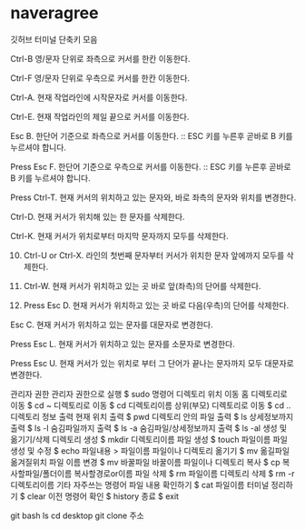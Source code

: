 # naveragree
깃허브 터미널 단축키 모음

Ctrl-B 영/문자 단위로 좌측으로 커서를 한칸 이동한다.

Ctrl-F 영/문자 단위로 우측으로 커서를 한칸 이동한다.

Ctrl-A. 현재 작업라인에 시작문자로 커서를 이동한다.

Ctrl-E. 현재 작업라인의 제일 끝으로 커서를 이동한다.

Esc B. 한단어 기준으로 좌측으로 커서를 이동한다. :: ESC 키를 누른후 곧바로 B 키를 누르셔야 합니다.

Press Esc F. 한단어 기준으로 우측으로 커서를 이동한다. :: ESC 키를 누른후 곧바로 B 키를 누르셔야 합니다.

Press Ctrl-T. 현재 커서의 위치하고 있는 문자와, 바로 좌측의 문자와 위치를 변경한다.

Ctrl-D. 현재 커서가 위치해 있는 한 문자를 삭제한다.

Ctrl-K. 현재 커서가 위치로부터 마지막 문자까지 모두를 삭제한다.

10. Ctrl-U or Ctrl-X. 라인의 첫번째 문자부터 커서가 위치한 문자 앞에까지 모두를 삭제한다.

11. Ctrl-W. 현재 커서가 위치하고 있는 곳 바로 앞(좌측)의 단어를 삭제한다.

12. Press Esc D. 현재 커서가 위치하고 있는 곳 바로 다음(우측)의 단어를 삭제한다.

Esc C. 현재 커서가 위치하고 있는 문자를 대문자로 변경한다.

Press Esc L. 현재 커서가 위치하고 있는 문자를 소문자로 변경한다.

Press Esc U. 현재 커서가 있는 위치로 부터 그 단어가 끝나는 문자까지 모두 대문자로 변경한다.

관리자 권한	관리자 권한으로 실행	$ sudo 명령어
디렉토리 위치 이동	홈 디렉토리로 이동	$ cd ~
 	디렉토리로 이동	$ cd 디렉토리이름
 	상위(부모) 디렉토리로 이동	$ cd ..
디렉토리 정보 출력	현재 위치 출력	$ pwd
 	디렉토리 안의 파일 출력	$ ls
 	상세정보까지 출력	$ ls -l
 	숨김파일까지 출력	$ ls -a
 	숨김파일/상세정보까지 출력	$ ls -al
생성 및 옮기기/삭제	디렉토리 생성	$ mkdir 디렉토리이름
 	파일 생성	$ touch 파일이름
 	파일 생성 및 수정	$ echo 파일내용 > 파일이름
 	파일이나 디렉토리 옮기기	$ mv 옮길파일 옮겨질위치
 	파일 이름 변경	$ mv 바꿀파일 바꿀이름
 	파일이나 디렉토리 복사	$ cp 복사할파일/폴더이름 복사할경로or이름
 	파일 삭제	$ rm 파일이름
 	디렉토리 삭제	$ rm -r 디렉토리이름
기타 자주쓰는 명령어	파일 내용 확인하기	$ cat 파일이름
 	터미널 정리하기	$ clear
 	이전 명령어 확인	$ history
 	종료	$ exit
  
  git bash
  ls 
  cd desktop
  git clone 주소

